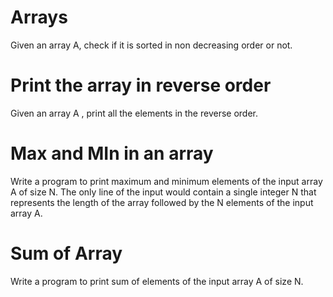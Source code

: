 # Arrays
Given an array A, check if it is sorted in non decreasing order or not.
 # Print the array in reverse order
Given an array A , print all the elements in the reverse order.
# Max and MIn in an array
Write a program to print maximum and minimum elements of the input array A of size N. The only line of the input would contain a single integer N that represents the length of the array followed by the N elements of the input array A.
# Sum of Array
Write a program to print sum of elements of the input array A of size N.
